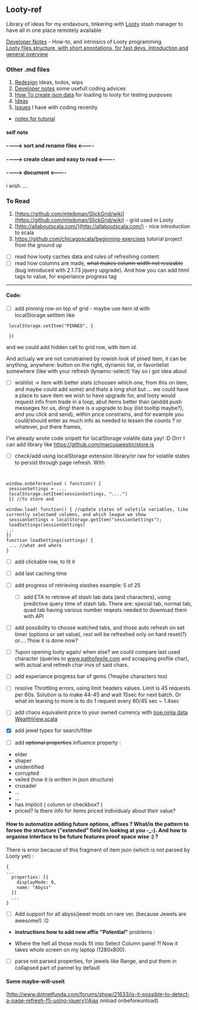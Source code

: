 ## Looty-ref

Library of ideas for my endavours, tinkering with [Looty](https://github.com/benjaminjackman/looty/) stash manager
to have all in one place remotely available
  
[Developer Notes](https://github.com/Traf27/Looty-ref/blob/master/Dev-notes.md) - How-to, and intrinsics of Looty programming  
[Looty files structure, with short annotations, for fast devs. introduction and general overview](https://github.com/Traf27/Looty-ref/blob/master/looty-scala-files-structure.md)

### Other .md files
1. [Redesign](https://github.com/Traf27/Looty-ref/blob/master/Redesign.md) ideas, todos, wips
1. [Developer notes](https://github.com/Traf27/Looty-ref/blob/master/Dev-notes.md) some usefull coding advices
1. [How To create json data](https://github.com/Traf27/Looty-ref/blob/master/howto-item-sample.md) for loading to looty for testing purposes  
1. [Ideas](https://github.com/Traf27/Looty-ref/blob/master/ideas.md)  
1. [Issues](https://github.com/Traf27/Looty-ref/blob/master/issues.md) I have with coding recently  

- [notes for tutorial](https://github.com/Traf27/Looty-ref/blob/master/wip/tutorial.md)

#### self note
#### ----> sort and rename files <----
#### ----> create clean and easy to read <----
#### ----> document <----
i wish ....


### To Read

1. [https://github.com/mleibman/SlickGrid/wiki](https://github.com/mleibman/SlickGrid/wiki) - grid used in Looty
1. [http://allaboutscala.com/](http://allaboutscala.com/) - nice introduction to scala
1. https://github.com/chicagoscala/beginning-exercises tutorial project from the ground up
- [ ] read how looty caches data and rules of refreshing content[]()
- [ ] read how columns are made, ~~what makes column width not resizable~~ (bug introduced with 2.1.73 jquery upgrade). And how you can add html tags to value, for experiance progress tag

---

 #### Code:
 - [ ] add pinning row on top of grid - maybe use item id with localStorage.setItem like 
 ```
  localStorage.setItem("PINNED", {
  
  })     
```
and we could add hidden cell to grid row, with item id.

And actualy we are not constrained by rowish look of pined item, it can be anything, anywhere: button on the right, dynamic list, or favoritelist  somewhere (like with your refresh dynamic-select)
Yay so i got idea about 
- [ ] wishlist -> item with better stats (choosen which one, from this on item, and maybe could add some) and thats a long shot but ...
we could have a place to save item we wish to have upgrade for, and looty would request info from trade in a loop, abut items better than (anddd push messeges for us, ding! there is a upgrade to buy (list tooltip maybe?), and you click and send), within price constrains, and for example you could/should enter as much info as needed to lessen the counts ?
or whatever, put there frames,

I've already wrote code snipett for localStorage volatile data yay! :D
Orrr I can add library like https://github.com/marcuswestin/store.js

 - [ ] check/add using  localStorage extension library/or raw for volatile states to persist through page refresh. With 
 ```
 
 
 window.onbeforeunload ( function() { 
  sessionSettings = ....
  localStorage.setItem(sessionSettings, "....")  
  }) //to store and 
  
 window.load( function() { //update states of voletile variables, like currently selectwed columns, and which league we show
  sessionSettings = localStorage.getItem("sessionSettings");
  loadSettings(sessionSettings)
 ...
 })
 function loadSettings(settings) {
  ... //what and where
 }
 ```
 - [ ] add clickable row, to lit it
 - [ ] add last caching time
 - [ ] add progress of retrieving stashes example: 5 of 25
   - [ ] add ETA to retrieve all stash tab data (and characters), using predictive query time of stash tab. There are: special tab, normal tab, quad tab having various number reqests needed to download them with API
 - [ ] add possibility to choose watched tabs, and those auto refresh on set timer (options or set value), rest will be refreshed only on hard reset(?) or.... ?how it is done now?
 - [ ] ?upon opening looty again/ when else? we could compare last used character (queries to www.pathofexile.com and scrapping profile char), with actual and refresh char invs of said chars.
 - [ ] add experiance progress bar of gems (?maybe characters too)
 - [ ] resolve Throttling errors, using limit headers values. Limit is 45 requests per 60s. 
Solution is to make 44-45 and wait 15sec for next batch. Or what im leaning to more is to do 1 request every 60/45 sec  ~ 1.4sec
 - [ ] add chaos equivalent price to your owned currency with [poe.ninja data](https://poe.ninja/api/Data/GetCurrencyOverview?league=Blight) [WealthView.scala ](https://github.com/benjaminjackman/looty/blob/b8b1c6fb370db9f94c56b9da6e26af521f719b64/looty/src/main/scala/looty/views/WealthView.scala)
 - [x] add jewel types for search/filter 
 - [ ] add ~~optional properties~~ influence property : 
 
 
* elder
* shaper
* unidentified
* corrupted
* veiled (how it is written in json structure)
* crusader
* ...
* ...
* has implicit ( column or checkbox? )
* priced? Is there info for items priced individualy about their value?

#### How to automatize adding future options, affixes ? What/is the pattern to forsee the structure ("extended" field im looking at you -_-). And how to organise interface to be future features proof space wise :) ?

There is error because of this fragment of item json (which is not parsed by Looty yet) :
```
{
...
  properties: [{
    displayMode: 0,
    name: "Abyss"
  }]
  ...
}
```
  - [ ] Add support for all abyss/jewel mods on rare ver. (because Jewels are awesome!) :O
   - **instructions how to add new affix** 
  **"Potential"** problems :
  * Where the hell all those mods fit into Select Column panel ?! Now it takes whole screen on my laptop (1280x800). 
 - [ ] parse not parsed properties, for jewels like Range, and put them in collapsed part of pannel by default

#### Some maybe-will-useit
[http://www.dotnetfunda.com/forums/show/21633/is-it-possible-to-detect-a-page-refresh-f5-using-jquery](Ajax onload onbeforeunload)
